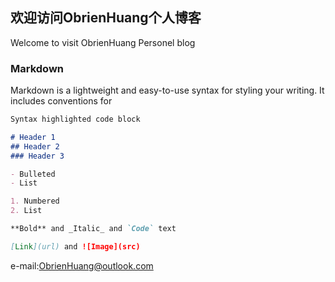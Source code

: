 ## 欢迎访问ObrienHuang个人博客
Welcome to visit ObrienHuang Personel blog

### Markdown

Markdown is a lightweight and easy-to-use syntax for styling your writing. It includes conventions for

```markdown
Syntax highlighted code block

# Header 1
## Header 2
### Header 3

- Bulleted
- List

1. Numbered
2. List

**Bold** and _Italic_ and `Code` text

[Link](url) and ![Image](src)
```

e-mail:ObrienHuang@outlook.com
